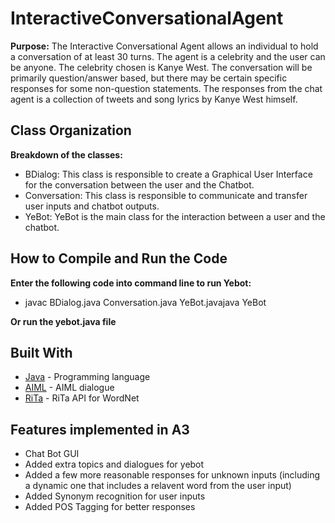 # InteractiveConversationalAgent
**Purpose:**
The Interactive Conversational Agent allows an individual to hold a conversation of at least 30 turns. The agent is a celebrity and the user can be anyone. The celebrity chosen is Kanye West. The conversation will be primarily question/answer based, but there may be certain specific responses for some non-question statements. The responses from the chat agent is a collection of tweets and song lyrics by Kanye West himself.

## Class Organization

**Breakdown of the classes:**
* BDialog: This class is responsible to create a Graphical User Interface for the conversation between the user and the Chatbot. 
* Conversation: This class is responsible to communicate and transfer user inputs and chatbot outputs. 
* YeBot: YeBot is the main class for the interaction between a user and the chatbot. 

## How to Compile and Run the Code
**Enter the following code into command line to run Yebot:**
* javac BDialog.java Conversation.java YeBot.javajava YeBot

**Or run the yebot.java file**


## Built With

* [Java](https://www.java.com/) - Programming language 
* [AIML](https://www.tutorialspoint.com/aiml/) - AIML dialogue
* [RiTa](https://rednoise.org/rita/) - RiTa API for WordNet

## Features implemented in A3

* Chat Bot GUI
* Added extra topics and dialogues for yebot
* Added a few more reasonable responses for unknown inputs (including a dynamic one that includes a relavent word from the user input)
* Added Synonym recognition for user inputs
* Added POS Tagging for better responses




